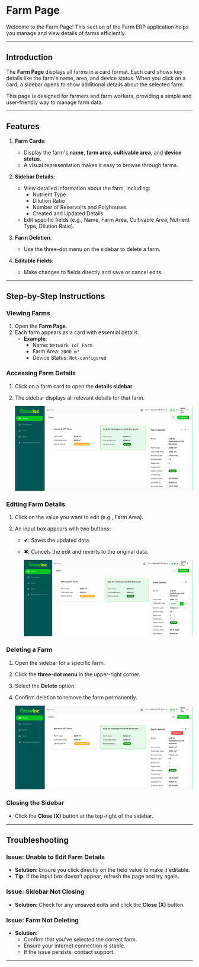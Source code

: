 # Farm Page

Welcome to the Farm Page! This section of the Farm ERP application helps you manage and view details of farms efficiently.

---

## Introduction

The **Farm Page** displays all farms in a card format. Each card shows key details like the farm's name, area, and device status. When you click on a card, a sidebar opens to show additional details about the selected farm.

This page is designed for farmers and farm workers, providing a simple and user-friendly way to manage farm data.

---

## Features

1. **Farm Cards**:

   - Display the farm's **name**, **farm area**, **cultivable area**, and **device status**.
   - A visual representation makes it easy to browse through farms.

2. **Sidebar Details**:

   - View detailed information about the farm, including:
     - Nutrient Type
     - Dilution Ratio
     - Number of Reservoirs and Polyhouses
     - Created and Updated Details
   - Edit specific fields (e.g., Name, Farm Area, Cultivable Area, Nutrient Type, Dilution Ratio).

3. **Farm Deletion**:

   - Use the three-dot menu on the sidebar to delete a farm.

4. **Editable Fields**:
   - Make changes to fields directly and save or cancel edits.

---

## Step-by-Step Instructions

### Viewing Farms

1. Open the **Farm Page**.
2. Each farm appears as a card with essential details.
   - **Example**:
     - Name: `Network IoT Farm`
     - Farm Area: `2000 m²`
     - Device Status: `Not-configured`

### Accessing Farm Details

1. Click on a farm card to open the **details sidebar**.
2. The sidebar displays all relevant details for that farm.

   ![Farm Details Sidebar](./farmAttachment/farmDetails.png)

### Editing Farm Details

1. Click on the value you want to edit (e.g., Farm Area).
2. An input box appears with two buttons:

   - **✔**: Saves the updated data.
   - **✖**: Cancels the edit and reverts to the original data.

     ![Editing Farm Area](./farmAttachment/editField.png)

### Deleting a Farm

1. Open the sidebar for a specific farm.
2. Click the **three-dot menu** in the upper-right corner.
3. Select the **Delete** option.
4. Confirm deletion to remove the farm permanently.

   ![Delete Farm Option](./farmAttachment/farmDelete.png)

### Closing the Sidebar

- Click the **Close (X)** button at the top-right of the sidebar.

---

## Troubleshooting

### Issue: Unable to Edit Farm Details

- **Solution**: Ensure you click directly on the field value to make it editable.
- **Tip**: If the input box doesn’t appear, refresh the page and try again.

### Issue: Sidebar Not Closing

- **Solution**: Check for any unsaved edits and click the **Close (X)** button.

### Issue: Farm Not Deleting

- **Solution**:
  - Confirm that you’ve selected the correct farm.
  - Ensure your internet connection is stable.
  - If the issue persists, contact support.

---
